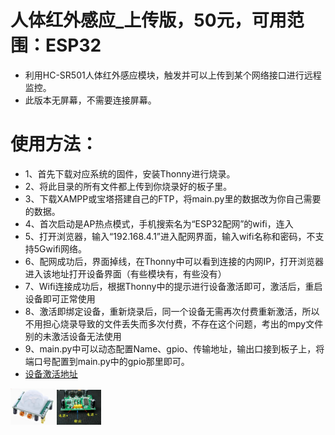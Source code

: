 # 人体红外感应_上传版，50元，可用范围：ESP32
- 利用HC-SR501人体红外感应模块，触发并可以上传到某个网络接口进行远程监控。
- 此版本无屏幕，不需要连接屏幕。

# 使用方法：
- 1、首先下载对应系统的固件，安装Thonny进行烧录。
- 2、将此目录的所有文件都上传到你烧录好的板子里。
- 3、下载XAMPP或宝塔搭建自己的FTP，将main.py里的数据改为你自己需要的数据。
- 4、首次启动是AP热点模式，手机搜索名为“ESP32配网”的wifi，连入
- 5、打开浏览器，输入“192.168.4.1”进入配网界面，输入wifi名称和密码，不支持5Gwifi网络。
- 6、配网成功后，界面掉线，在Thonny中可以看到连接的内网IP，打开浏览器进入该地址打开设备界面（有些模块有，有些没有）
- 7、Wifi连接成功后，根据Thonny中的提示进行设备激活即可，激活后，重启设备即可正常使用
- 8、激活即绑定设备，重新烧录后，同一个设备无需再次付费重新激活，所以不用担心烧录导致的文件丢失而多次付费，不存在这个问题，考出的mpy文件别的未激活设备无法使用
- 9、main.py中可以动态配置Name、gpio、传输地址，输出口接到板子上，将端口号配置到main.py中的gpio那里即可。
- [设备激活地址](http://invasion.x3322.net:82/BindMachine/)

<img decoding="async" src="https://github.com/dhrdzy/ESP32_ESP8266_MicroPython/blob/main/人体红外感应_上传版/1.jpg" width="14%" hight="14%"> <img decoding="async" src="https://github.com/dhrdzy/ESP32_ESP8266_MicroPython/blob/main/人体红外感应_上传版/2.jpg" width="14%" hight="14%"> 
